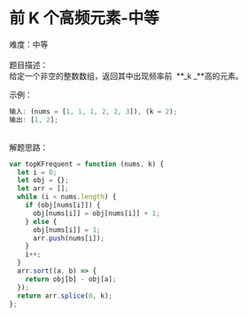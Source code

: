 # 前 K 个高频元素-中等

难度：中等<br />
<br />题目描述：<br />给定一个非空的整数数组，返回其中出现频率前  **_k _**高的元素。

示例：

```javascript
输入: (nums = [1, 1, 1, 2, 2, 3]), (k = 2);
输出: [1, 2];
```

<br />解题思路：

```javascript
var topKFrequent = function (nums, k) {
  let i = 0;
  let obj = {};
  let arr = [];
  while (i < nums.length) {
    if (obj[nums[i]]) {
      obj[nums[i]] = obj[nums[i]] + 1;
    } else {
      obj[nums[i]] = 1;
      arr.push(nums[i]);
    }
    i++;
  }
  arr.sort((a, b) => {
    return obj[b] - obj[a];
  });
  return arr.splice(0, k);
};
```
